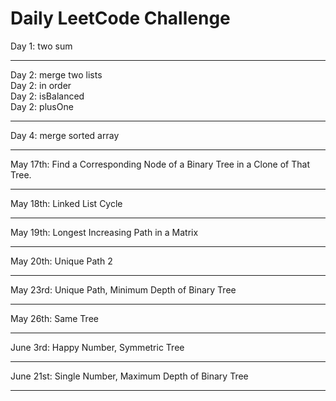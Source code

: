 # Daily LeetCode Challenge
Day 1: two sum
***
Day 2: merge two lists\
Day 2: in order\
Day 2: isBalanced\
Day 2: plusOne
***
Day 4: merge sorted array
***
May 17th: Find a Corresponding Node of a Binary Tree in a Clone of That Tree.
***
May 18th: Linked List Cycle
***
May 19th: Longest Increasing Path in a Matrix
***
May 20th: Unique Path 2
***
May 23rd: Unique Path, Minimum Depth of Binary Tree
***
May 26th: Same Tree
***
June 3rd: Happy Number, Symmetric Tree
***
June 21st: Single Number, Maximum Depth of Binary Tree
***

